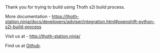 Thank you for trying to build using Thoth s2i build process. 

More documentation - https://thoth-station.ninja/docs/developers/adviser/integration.html#openshift-python-s2i-build-process

Visit us at - http://thoth-station.ninja/

Find us at [Github](https://github.com/thoth-station).
